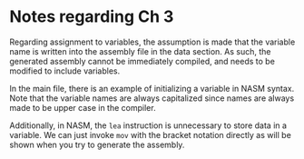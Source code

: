 # Notes regarding Ch 3

Regarding assignment to variables, the assumption is made that the variable name is written into the assembly file in the data section. As such, the generated assembly cannot be immediately compiled, and needs to be modified to include variables.

In the main file, there is an example of initializing a variable in NASM syntax. Note that the variable names are always capitalized since names are always made to be upper case in the compiler.

Additionally, in NASM, the `lea` instruction is unnecessary to store data in a variable. We can just invoke `mov` with the bracket notation directly as will be shown when you try to generate the assembly.
